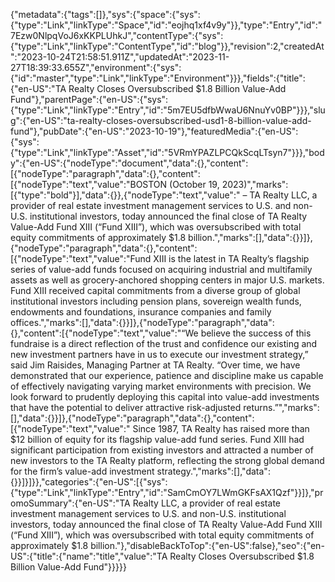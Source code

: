 {"metadata":{"tags":[]},"sys":{"space":{"sys":{"type":"Link","linkType":"Space","id":"eojhq1xf4v9y"}},"type":"Entry","id":"7Ezw0NlpqVoJ6xKKPLUhkJ","contentType":{"sys":{"type":"Link","linkType":"ContentType","id":"blog"}},"revision":2,"createdAt":"2023-10-24T21:58:51.911Z","updatedAt":"2023-11-27T18:39:33.655Z","environment":{"sys":{"id":"master","type":"Link","linkType":"Environment"}}},"fields":{"title":{"en-US":"TA Realty Closes Oversubscribed $1.8 Billion Value-Add Fund"},"parentPage":{"en-US":{"sys":{"type":"Link","linkType":"Entry","id":"5m7EU5dfbWwaU6NnuYv0BP"}}},"slug":{"en-US":"ta-realty-closes-oversubscribed-usd1-8-billion-value-add-fund"},"pubDate":{"en-US":"2023-10-19"},"featuredMedia":{"en-US":{"sys":{"type":"Link","linkType":"Asset","id":"5VRmYPAZLPCQkScqLTsyn7"}}},"body":{"en-US":{"nodeType":"document","data":{},"content":[{"nodeType":"paragraph","data":{},"content":[{"nodeType":"text","value":"BOSTON (October 19, 2023)","marks":[{"type":"bold"}],"data":{}},{"nodeType":"text","value":" – TA Realty LLC, a provider of real estate investment management services to U.S. and non-U.S. institutional investors, today announced the final close of TA Realty Value-Add Fund XIII (“Fund XIII”), which was oversubscribed with total equity commitments of approximately $1.8 billion.","marks":[],"data":{}}]},{"nodeType":"paragraph","data":{},"content":[{"nodeType":"text","value":"Fund XIII is the latest in TA Realty’s flagship series of value-add funds focused on acquiring industrial and multifamily assets as well as grocery-anchored shopping centers in major U.S. markets. Fund XIII received capital commitments from a diverse group of global institutional investors including pension plans, sovereign wealth funds, endowments and foundations, insurance companies and family offices.","marks":[],"data":{}}]},{"nodeType":"paragraph","data":{},"content":[{"nodeType":"text","value":"“We believe the success of this fundraise is a direct reflection of the trust and confidence our existing and new investment partners have in us to execute our investment strategy,” said Jim Raisides, Managing Partner at TA Realty. “Over time, we have demonstrated that our experience, patience and discipline make us capable of effectively navigating varying market environments with precision. We look forward to prudently deploying this capital into value-add investments that have the potential to deliver attractive risk-adjusted returns.”","marks":[],"data":{}}]},{"nodeType":"paragraph","data":{},"content":[{"nodeType":"text","value":" Since 1987, TA Realty has raised more than $12 billion of equity for its flagship value-add fund series. Fund XIII had significant participation from existing investors and attracted a number of new investors to the TA Realty platform, reflecting the strong global demand for the firm’s value-add investment strategy.","marks":[],"data":{}}]}]}},"categories":{"en-US":[{"sys":{"type":"Link","linkType":"Entry","id":"SamCmOY7LWmGKFsAX1Qzf"}}]},"promoSummary":{"en-US":"TA Realty LLC, a provider of real estate investment management services to U.S. and non-U.S. institutional investors, today announced the final close of TA Realty Value-Add Fund XIII (“Fund XIII”), which was oversubscribed with total equity commitments of approximately $1.8 billion."},"disableBackToTop":{"en-US":false},"seo":{"en-US":{"title":{"name":"title","value":"TA Realty Closes Oversubscribed $1.8 Billion Value-Add Fund"}}}}}